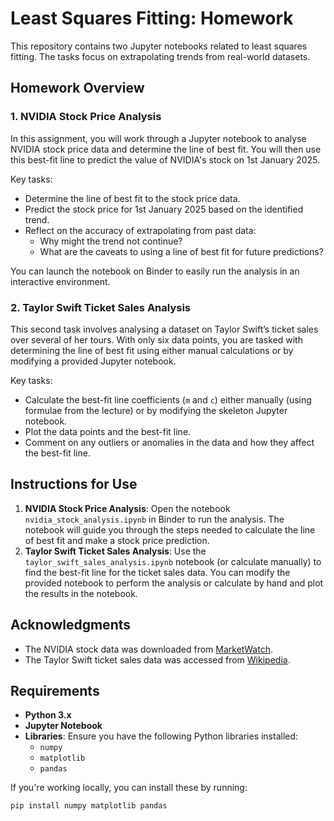 # Least Squares Fitting: Homework

This repository contains two Jupyter notebooks related to least squares fitting. The tasks focus on extrapolating trends from real-world datasets.

## Homework Overview

### 1. NVIDIA Stock Price Analysis
In this assignment, you will work through a Jupyter notebook to analyse NVIDIA stock price data and determine the line of best fit. You will then use this best-fit line to predict the value of NVIDIA's stock on 1st January 2025. 

Key tasks:
- Determine the line of best fit to the stock price data.
- Predict the stock price for 1st January 2025 based on the identified trend.
- Reflect on the accuracy of extrapolating from past data:
  - Why might the trend not continue?
  - What are the caveats to using a line of best fit for future predictions?

You can launch the notebook on Binder to easily run the analysis in an interactive environment.

### 2. Taylor Swift Ticket Sales Analysis
This second task involves analysing a dataset on Taylor Swift’s ticket sales over several of her tours. With only six data points, you are tasked with determining the line of best fit using either manual calculations or by modifying a provided Jupyter notebook.

Key tasks:
- Calculate the best-fit line coefficients (`m` and `c`) either manually (using formulae from the lecture) or by modifying the skeleton Jupyter notebook.
- Plot the data points and the best-fit line.
- Comment on any outliers or anomalies in the data and how they affect the best-fit line.

## Instructions for Use

1. **NVIDIA Stock Price Analysis**: Open the notebook `nvidia_stock_analysis.ipynb` in Binder to run the analysis. The notebook will guide you through the steps needed to calculate the line of best fit and make a stock price prediction.
2. **Taylor Swift Ticket Sales Analysis**: Use the `taylor_swift_sales_analysis.ipynb` notebook (or calculate manually) to find the best-fit line for the ticket sales data. You can modify the provided notebook to perform the analysis or calculate by hand and plot the results in the notebook.

## Acknowledgments
- The NVIDIA stock data was downloaded from [MarketWatch](https://www.marketwatch.com/).
- The Taylor Swift ticket sales data was accessed from [Wikipedia](https://en.wikipedia.org/wiki/List_of_Taylor_Swift_live_performances).

## Requirements
- **Python 3.x**
- **Jupyter Notebook**
- **Libraries**: Ensure you have the following Python libraries installed:
  - `numpy`
  - `matplotlib`
  - `pandas`

If you're working locally, you can install these by running:
```bash
pip install numpy matplotlib pandas
